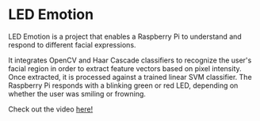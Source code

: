# LED Emotion

LED Emotion is a project that enables a Raspberry Pi to understand and respond to different facial expressions.

It integrates OpenCV and Haar Cascade classifiers to recognize the user's facial region in order to extract feature vectors based on pixel intensity. Once extracted, it is processed against a trained linear SVM classifier. The Raspberry Pi responds with a blinking green or red LED, depending on whether the user was smiling or frowning.

Check out the video [here!](http://y2u.be/YwZT6tT7NHk)
